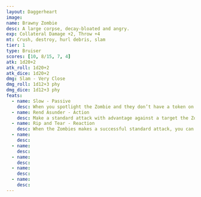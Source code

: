 ```yaml
---
layout: Daggerheart
image:
name: Brawny Zombie
desc: A large corpse, decay-bloated and angry.
exp: Collateral Damage +2, Throw +4
mt: Crush, destroy, hurl debris, slam
tier: 1
type: Bruiser
scores: [10, 8/15, 7, 4]
atk: 1d20+2
atk_roll: 1d20+2
atk_dice: 1d20+2
dmg: Slam - Very Close
dmg_roll: 1d12+3 phy
dmg_dice: 1d12+3 phy
feats:
  - name: Slow - Passive
    desc: When you spotlight the Zombie and they don’t have a token on their stat block, they can’t act yet. Place a token on their stat block and describe what they’re preparing to do. When you spotlight the Zombie and they have a token on their stat block, clear the token and they can act.
  - name: Rend Asunder - Action
    desc: Make a standard attack with advantage against a target the Zombie has Restrained. On a success, the attack deals direct damage.
  - name: Rip and Tear - Reaction
    desc: When the Zombies makes a successful standard attack, you can mark a Stress to temporarily Restrain the target and force them to mark 2 Stress.
  - name: 
    desc: 
  - name: 
    desc: 
  - name: 
    desc: 
  - name: 
    desc: 
  - name: 
    desc: 
---
```

